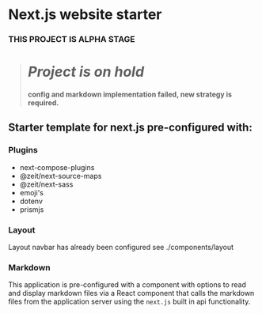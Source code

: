 # Next.js website starter

### THIS PROJECT IS ALPHA STAGE 

> # ***Project is on hold***
> #### config and markdown implementation failed, new strategy is required.

## Starter template for next.js pre-configured with:

### Plugins

- next-compose-plugins
- @zeit/next-source-maps
- @zeit/next-sass
- emoji's
- dotenv
- prismjs

### Layout

Layout navbar has already been configured see ./components/layout

### Markdown

This application is pre-configured with a component with options to read and display markdown files via a React component that calls the markdown files from the application server using the `next.js` built in api functionality.